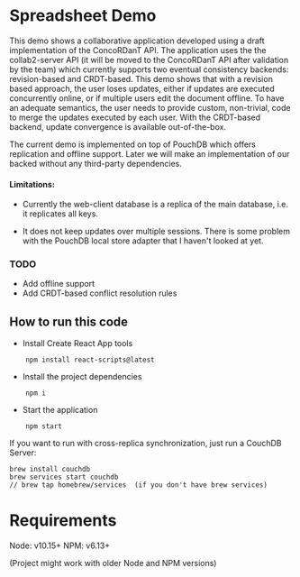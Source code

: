 # Spreadsheet Demo

This demo shows a collaborative application developed using a draft implementation
of the ConcoRDanT API. The application uses the the collab2-server API (it will be
moved to the ConcoRDanT API after validation by the team) which currently supports
two eventual consistency backends: revision-based and CRDT-based.
This demo shows that with a revision based approach, the user loses updates, either
if updates are executed concurrently online, or if multiple users edit the 
document offline. To have an adequate semantics, the user needs to provide custom,
non-trivial, code to merge the updates executed by each user.
With the CRDT-based backend, update convergence is available out-of-the-box.

The current demo is implemented on top of PouchDB which offers replication and
offline support. Later we will make an implementation of our backed without any 
third-party dependencies.

#### Limitations:

* Currently the web-client database is a replica of the main database, i.e. it 
replicates all keys.

* It does not keep updates over multiple sessions. There is
some problem with the PouchDB local store adapter that I haven't looked at yet.

### TODO

* Add offline support
* Add CRDT-based conflict resolution rules 



 
 
## How to run this code

* Install Create React App tools

```
    npm install react-scripts@latest
```

* Install the project dependencies

```
    npm i
```

* Start the application

```
    npm start
```

If you want to run with cross-replica synchronization, just run a CouchDB Server:

```
brew install couchdb
brew services start couchdb
// brew tap homebrew/services  (if you don't have brew services)
```

# Requirements
Node: v10.15+
NPM: v6.13+

(Project might work with older Node and NPM versions)


